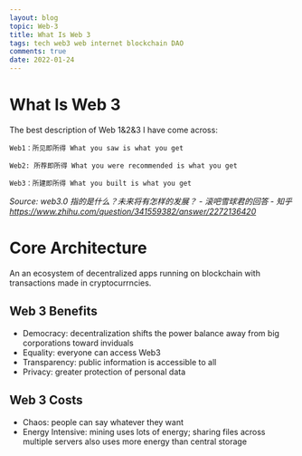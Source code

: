 ```yaml
---
layout: blog
topic: Web-3
title: What Is Web 3
tags: tech web3 web internet blockchain DAO 
comments: true
date: 2022-01-24
---
```


# What Is Web 3

The best description of Web 1&2&3 I have come across:

`Web1：所见即所得 What you saw is what you get`

`Web2: 所荐即所得 What you were recommended is what you get`

`Web3：所建即所得 What you built is what you get`

_Source: web3.0 指的是什么？未来将有怎样的发展？ - 滚吧雪球君的回答 - 知乎
https://www.zhihu.com/question/341559382/answer/2272136420_

# Core Architecture

An an ecosystem of decentralized apps running on blockchain with transactions made in cryptocurrncies.

## Web 3 Benefits
*   Democracy: decentralization shifts the power balance away from big corporations toward inviduals
*   Equality: everyone can access Web3
*   Transparency: public information is accessible to all
*   Privacy: greater protection of personal data

## Web 3 Costs
*   Chaos: people can say whatever they want 
*   Energy Intensive: mining uses lots of energy; sharing files across multiple servers also uses more energy than central storage

